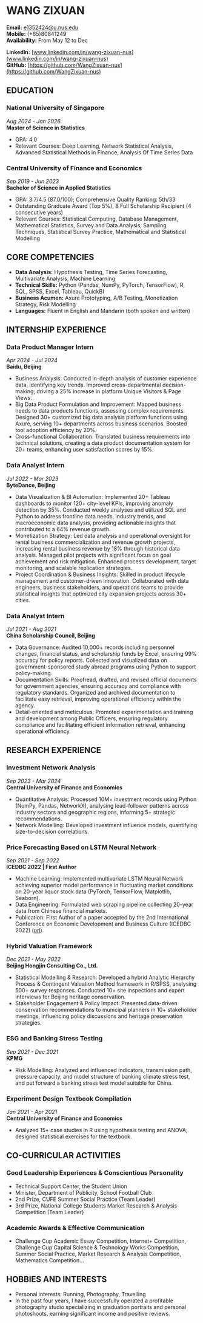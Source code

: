 # WANG ZIXUAN

**Email:** e1352424@u.nus.edu  
**Mobile:** (+65)80841249  
**Availability:** From May 12 to Dec

**LinkedIn:** [www.linkedin.com/in/wang-zixuan-nus](www.linkedin.com/in/wang-zixuan-nus)  
**GitHub:** [https://github.com/WangZixuan-nus](https://github.com/WangZixuan-nus)

## EDUCATION

### National University of Singapore
*Aug 2024 - Jan 2026*  
**Master of Science in Statistics**  
- GPA: 4.0
- Relevant Courses: Deep Learning, Network Statistical Analysis, Advanced Statistical Methods in Finance, Analysis Of Time Series Data

### Central University of Finance and Economics
*Sep 2019 - Jun 2023*  
**Bachelor of Science in Applied Statistics**  
- GPA: 3.7/4.5 (87.0/100); Comprehensive Quality Ranking: 5th/33
- Outstanding Graduate Award (Top 5%), 8 Full Scholarship Recipient (4 consecutive years)
- Relevant Courses: Statistical Computing, Database Management, Mathematical Statistics, Survey and Data Analysis, Sampling Techniques, Statistical Survey Practice, Mathematical and Statistical Modelling

## CORE COMPETENCIES

- **Data Analysis:** Hypothesis Testing, Time Series Forecasting, Multivariate Analysis, Machine Learning
- **Technical Skills:** Python (Pandas, NumPy, PyTorch, TensorFlow), R, SQL, SPSS, Excel, Tableau, QuickBI
- **Business Acumen:** Axure Prototyping, A/B Testing, Monetization Strategy, Risk Modelling
- **Languages:** Fluent in English and Mandarin (both spoken and written)

## INTERNSHIP EXPERIENCE

### Data Product Manager Intern
*Apr 2024 - Jul 2024*  
**Baidu, Beijing**
- Business Analysis: Conducted in-depth analysis of customer experience data, identifying key trends. Improved cross-departmental decision-making, driving a 25% increase in platform Unique Visitors & Page Views.
- Big Data Product Formulation and Improvement: Mapped business needs to data products functions, assessing complex requirements. Designed 30+ customized big data analysis platform functions using Axure, serving 10+ departments across business scenarios. Boosted tool adoption efficiency by 20%.
- Cross-functional Collaboration: Translated business requirements into technical solutions, creating a data product documentation system for 20+ teams, enhancing user satisfaction scores by 15%.

### Data Analyst Intern
*Jul 2022 - Mar 2023*  
**ByteDance, Beijing**
- Data Visualization & BI Automation: Implemented 20+ Tableau dashboards to monitor 120+ city-level KPIs, improving anomaly detection by 35%. Conducted weekly analyses and utilized SQL and Python to address frontline data needs, industry trends, and macroeconomic data analysis, providing actionable insights that contributed to a 64% revenue growth.
- Monetization Strategy: Led data analysis and operational oversight for rental business commercialization and revenue growth projects, increasing rental business revenue by 18% through historical data analysis. Managed pilot projects with significant focus on goal achievement and risk mitigation. Enhanced process development, target monitoring, and scalable replication strategies.
- Project Coordination & Business Insights: Skilled in product lifecycle management and customer-driven innovation. Collaborated with data engineers, business stakeholders, and operations teams to provide statistical insights that optimized city expansion projects across 30+ cities.

### Data Analyst Intern
*Jul 2021 - Aug 2021*  
**China Scholarship Council, Beijing**
- Data Governance: Audited 10,000+ records including personnel changes, financial status, and scholarship funds by Excel, ensuring 99% accuracy for policy reports. Collected and visualized data on government-sponsored study abroad programs using Python to support policy-making.
- Documentation Skills: Proofread, drafted, and revised official documents for government agencies, ensuring accuracy and compliance with regulatory standards. Organized and archived documentation to facilitate easy retrieval, improving operational efficiency within the agency.
- Detail-oriented and meticulous: Promoted experimentation and training and development among Public Officers, ensuring regulatory compliance and facilitating efficient information retrieval, enhancing operational efficiency.

## RESEARCH EXPERIENCE

### Investment Network Analysis
*Sep 2023 - Mar 2024*  
**Central University of Finance and Economics**
- Quantitative Analysis: Processed 10M+ investment records using Python (NumPy, Pandas, NetworkX), analysing lead-follower patterns across industry sectors and geographic regions, informing 5+ strategic recommendations.
- Network Modelling: Developed investment influence models, quantifying size-to-decision correlations.

### Price Forecasting Based on LSTM Neural Network
*Sep 2021 - Sep 2022*  
**ICEDBC 2022 | First Author**
- Machine Learning: Implemented multivariate LSTM Neural Network achieving superior model performance in fluctuating market conditions on 20-year liquor stock data (PyTorch, TensorFlow, Matplotlib, Seaborn).
- Data Engineering: Formulated web scraping pipeline collecting 20-year data from Chinese financial markets.
- Publication: First Author of a paper accepted by the 2nd International Conference on Economic Development and Business Culture (ICEDBC 2022) ([url](https://doi.org/10.2991/978-94-6463-036-7_30)).

### Hybrid Valuation Framework
*Dec 2021 - May 2022*  
**Beijing Hongjin Consulting Co., Ltd.**
- Statistical Modelling & Research: Developed a hybrid Analytic Hierarchy Process & Contingent Valuation Method framework in R/SPSS, analysing 500+ survey responses. Conducted 10+ site inspections and expert interviews for Beijing heritage conservation.
- Stakeholder Engagement & Policy Impact: Presented data-driven conservation recommendations to municipal planners in 10+ stakeholder meetings, influencing policy discussions and heritage preservation strategies.

### ESG and Banking Stress Testing
*Sep 2021 - Dec 2021*  
**KPMG**
- Risk Modelling: Analyzed and influenced indicators, transmission path, pressure capacity, and model structure of banking climate stress test, and put forward a banking stress test model suitable for China.

### Experiment Design Textbook Compilation
*Jan 2021 - Apr 2021*  
**Central University of Finance and Economics**
- Analyzed 15+ case studies in R using hypothesis testing and ANOVA; designed statistical exercises for the textbook.

## CO-CURRICULAR ACTIVITIES

### Good Leadership Experiences & Conscientious Personality
- Technical Support Center, the Student Union
- Minister, Department of Publicity, School Football Club
- 2nd Prize, CUFE Summer Social Practice (Team Leader)
- 3rd Prize, National College Students Market Research & Analysis Competition (Team Leader)

### Academic Awards & Effective Communication
- Challenge Cup Academic Essay Competition, Internet+ Competition, Challenge Cup Capital Science & Technology Works Competition, Summer Social Practice, Market Research & Analysis Competition, Mathematics Competition...

## HOBBIES AND INTERESTS

- Personal interests: Running, Photography, Travelling
- In the past four years, I have successfully operated a profitable photography studio specializing in graduation portraits and personal photoshoots, earning significant income and positive reviews.
